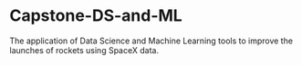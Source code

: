 # Capstone-DS-and-ML
The application of Data Science and Machine Learning tools to improve the launches of rockets using SpaceX data.
